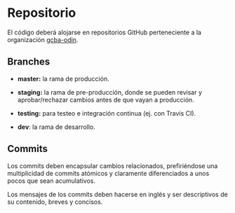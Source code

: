 # Repositorio

El código deberá alojarse en repositorios GitHub perteneciente a la organización [gcba-odin](https://github.com/gcba-odin).

## Branches

- **master:** la rama de producción.

- **staging:** la rama de pre-producción, donde se pueden revisar y aprobar/rechazar cambios antes de que vayan a producción.

- **testing:** para testeo e integración continua (ej. con Travis CI).

- **dev**: la rama de desarrollo.

## Commits

Los commits deben encapsular cambios relacionados, prefiriéndose una multiplicidad de commits atómicos y claramente diferenciados a unos pocos que sean acumulativos.

Los mensajes de los commits deben hacerse en inglés y ser descriptivos de su contenido, breves y concisos.